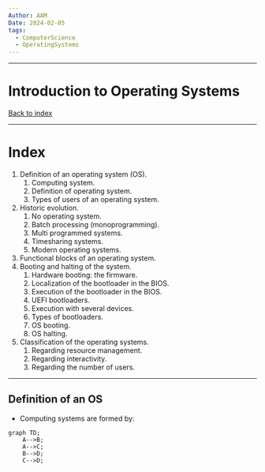 ```yaml
---
Author: AAM
Date: 2024-02-05
tags:
  - ComputerScience
  - OperatingSystems
---
```

---
# Introduction to Operating Systems

[Back to index](../OS.md)

---
# Index

1. Definition of an operating system (OS).
	1. Computing system.
	2. Definition of operating system.
	3. Types of users of an operating system.
2. Historic evolution.
	1. No operating system.
	2. Batch processing (monoprogramming).
	3. Multi programmed systems.
	4. Timesharing systems.
	5. Modern operating systems.
3. Functional blocks of an operating system.
4. Booting and halting of the system.
	1. Hardware booting: the firmware.
	2. Localization of the bootloader in the BIOS.
	3. Execution of the bootloader in the BIOS.
	4. UEFI bootloaders.
	5. Execution with several devices.
	6. Types of bootloaders.
	7. OS booting.
	8. OS halting.
5. Classification of the operating systems.
	1. Regarding resource management.
	2. Regarding interactivity.
	3. Regarding the number of users.

---

## Definition of an OS

- Computing systems are formed by:
```mermaid
graph TD;
    A-->B;
    A-->C;
    B-->D;
    C-->D;
```

